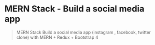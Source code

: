 # MERN Stack - Build a social media app 
> MERN Stack Build  a social media app (instagram , facebook, twitter clone) with MERN  + Redux  + Bootstrap 4


